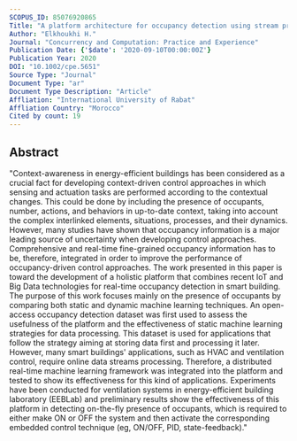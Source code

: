 ```yaml
---
SCOPUS_ID: 85076920865
Title: "A platform architecture for occupancy detection using stream processing and machine learning approaches"
Author: "Elkhoukhi H."
Journal: "Concurrency and Computation: Practice and Experience"
Publication Date: {'$date': '2020-09-10T00:00:00Z'}
Publication Year: 2020
DOI: "10.1002/cpe.5651"
Source Type: "Journal"
Document Type: "ar"
Document Type Description: "Article"
Affliation: "International University of Rabat"
Affliation Country: "Morocco"
Cited by count: 19
---
```


## Abstract
"Context-awareness in energy-efficient buildings has been considered as a crucial fact for developing context-driven control approaches in which sensing and actuation tasks are performed according to the contextual changes. This could be done by including the presence of occupants, number, actions, and behaviors in up-to-date context, taking into account the complex interlinked elements, situations, processes, and their dynamics. However, many studies have shown that occupancy information is a major leading source of uncertainty when developing control approaches. Comprehensive and real-time fine-grained occupancy information has to be, therefore, integrated in order to improve the performance of occupancy-driven control approaches. The work presented in this paper is toward the development of a holistic platform that combines recent IoT and Big Data technologies for real-time occupancy detection in smart building. The purpose of this work focuses mainly on the presence of occupants by comparing both static and dynamic machine learning techniques. An open-access occupancy detection dataset was first used to assess the usefulness of the platform and the effectiveness of static machine learning strategies for data processing. This dataset is used for applications that follow the strategy aiming at storing data first and processing it later. However, many smart buildings' applications, such as HVAC and ventilation control, require online data streams processing. Therefore, a distributed real-time machine learning framework was integrated into the platform and tested to show its effectiveness for this kind of applications. Experiments have been conducted for ventilation systems in energy-efficient building laboratory (EEBLab) and preliminary results show the effectiveness of this platform in detecting on-the-fly presence of occupants, which is required to either make ON or OFF the system and then activate the corresponding embedded control technique (eg, ON/OFF, PID, state-feedback)."

